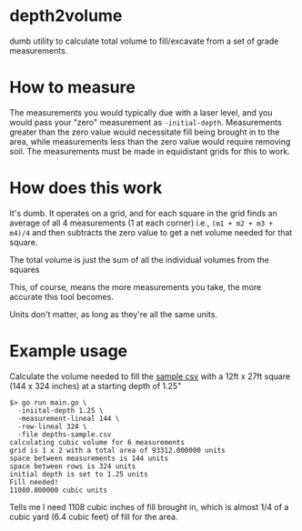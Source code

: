 # depth2volume
dumb utility to calculate total volume to fill/excavate from a set of grade measurements.  

# How to measure
The measurements you would typically due with a laser level, and you would pass your "zero" measurement as `-initial-depth`.   Measurements greater than 
the zero value would necessitate fill being brought in to the area, while measurements less than the zero value would require removing soil. The measurements 
must be made in equidistant grids for this to work.  

# How does this work
It's dumb.  It operates on a grid, and for each square in the grid finds an average of all 4 measurements (1 at each corner) i.e., `(m1 + m2 + m3 + m4)/4` and then
subtracts the zero value to get a net volume needed for that square.

The total volume is just the sum of all the individual volumes from the squares

This, of course, means the more measurements you take, the more accurate this tool becomes.

Units don't matter, as long as they're all the same units.  

# Example usage
Calculate the volume needed to fill the [sample csv](./depths-sample.csv) with a 12ft x 27ft square (144 x 324 inches) at a starting depth of 1.25"

``` 
$> go run main.go \
  -iniital-depth 1.25 \
  -measurement-lineal 144 \
  -row-lineal 324 \
  -file depths-sample.csv
calculating cubic volume for 6 measurements
grid is 1 x 2 with a total area of 93312.000000 units
space between measurements is 144 units
space between rows is 324 units
initial depth is set to 1.25 units
Fill needed!
11080.800000 cubic units
```

Tells me I need 1108 cubic inches of fill brought in, which is almost 1/4 of a cubic yard (6.4 cubic feet) of fill for the area.
